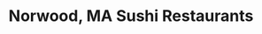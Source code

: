 ---
layout: city
title: Norwood, MA Sushi Restaurants
permalink: /massachusetts/norwood/
stateAbbr: MA
stateName: Massachusetts
cityName: Norwood

---